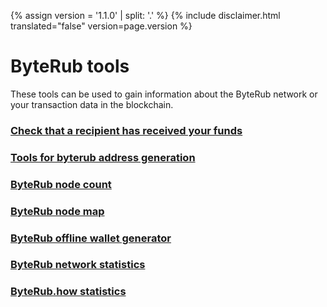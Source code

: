 {% assign version = '1.1.0' | split: '.' %}
{% include disclaimer.html translated="false" version=page.version %}
# ByteRub tools

These tools can be used to gain information about the ByteRub network or your transaction data in the blockchain.

### [Check that a recipient has received your funds](http://xmrtests.llcoins.net/checktx.html)

### [Tools for byterub address generation](https://xmr.llcoins.net/)

### [ByteRub node count](http://byterubnodes.i2p.xyz/)

### [ByteRub node map](https://byterubhash.com/nodes-distribution.html)

### [ByteRub offline wallet generator](http://byterubaddress.org/)

### [ByteRub network statistics](http://byterubblocks.info/stats)

### [ByteRub.how statistics](https://www.byterub.how/)